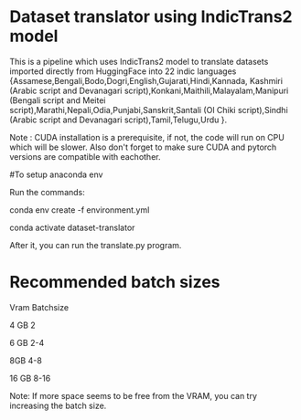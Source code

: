 # Dataset translator using IndicTrans2 model

This is a pipeline which uses IndicTrans2 model to translate datasets imported directly from HuggingFace into 22 indic languages {Assamese,Bengali,Bodo,Dogri,English,Gujarati,Hindi,Kannada,
Kashmiri (Arabic script and Devanagari script),Konkani,Maithili,Malayalam,Manipuri (Bengali script and Meitei script),Marathi,Nepali,Odia,Punjabi,Sanskrit,Santali (Ol Chiki script),Sindhi 
(Arabic script and Devanagari script),Tamil,Telugu,Urdu }.

Note : CUDA installation is a prerequisite, if not, the code will run on CPU which will be slower. Also don't forget to make sure CUDA and pytorch versions are compatible with eachother.

#To setup anaconda env

Run the commands:

conda env create -f environment.yml

conda activate dataset-translator

After it, you can run the translate.py program.

# Recommended batch sizes 
Vram          Batchsize

 4 GB            2

 6 GB           2-4

 8GB            4-8

 16 GB          8-16

 Note: If more space seems to be free from the VRAM, you can try increasing the batch size.
